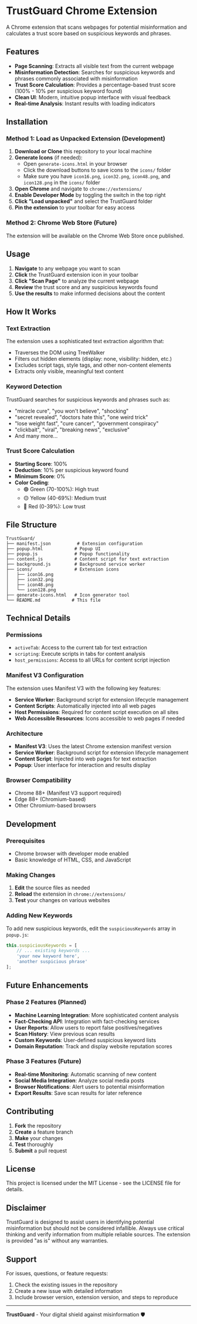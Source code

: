 # TrustGuard Chrome Extension

A Chrome extension that scans webpages for potential misinformation and calculates a trust score based on suspicious keywords and phrases.

## Features

- **Page Scanning**: Extracts all visible text from the current webpage
- **Misinformation Detection**: Searches for suspicious keywords and phrases commonly associated with misinformation
- **Trust Score Calculation**: Provides a percentage-based trust score (100% - 10% per suspicious keyword found)
- **Clean UI**: Modern, intuitive popup interface with visual feedback
- **Real-time Analysis**: Instant results with loading indicators

## Installation

### Method 1: Load as Unpacked Extension (Development)

1. **Download or Clone** this repository to your local machine
2. **Generate Icons** (if needed):
   - Open `generate-icons.html` in your browser
   - Click the download buttons to save icons to the `icons/` folder
   - Make sure you have `icon16.png`, `icon32.png`, `icon48.png`, and `icon128.png` in the `icons/` folder
3. **Open Chrome** and navigate to `chrome://extensions/`
4. **Enable Developer Mode** by toggling the switch in the top right
5. **Click "Load unpacked"** and select the TrustGuard folder
6. **Pin the extension** to your toolbar for easy access

### Method 2: Chrome Web Store (Future)

The extension will be available on the Chrome Web Store once published.

## Usage

1. **Navigate** to any webpage you want to scan
2. **Click** the TrustGuard extension icon in your toolbar
3. **Click "Scan Page"** to analyze the current webpage
4. **Review** the trust score and any suspicious keywords found
5. **Use the results** to make informed decisions about the content

## How It Works

### Text Extraction
The extension uses a sophisticated text extraction algorithm that:
- Traverses the DOM using TreeWalker
- Filters out hidden elements (display: none, visibility: hidden, etc.)
- Excludes script tags, style tags, and other non-content elements
- Extracts only visible, meaningful text content

### Keyword Detection
TrustGuard searches for suspicious keywords and phrases such as:
- "miracle cure", "you won't believe", "shocking"
- "secret revealed", "doctors hate this", "one weird trick"
- "lose weight fast", "cure cancer", "government conspiracy"
- "clickbait", "viral", "breaking news", "exclusive"
- And many more...

### Trust Score Calculation
- **Starting Score**: 100%
- **Deduction**: 10% per suspicious keyword found
- **Minimum Score**: 0%
- **Color Coding**:
  - 🟢 Green (70-100%): High trust
  - 🟡 Yellow (40-69%): Medium trust
  - 🔴 Red (0-39%): Low trust

## File Structure

```
TrustGuard/
├── manifest.json          # Extension configuration
├── popup.html            # Popup UI
├── popup.js              # Popup functionality
├── content.js            # Content script for text extraction
├── background.js         # Background service worker
├── icons/                # Extension icons
│   ├── icon16.png
│   ├── icon32.png
│   ├── icon48.png
│   └── icon128.png
├── generate-icons.html   # Icon generator tool
└── README.md            # This file
```

## Technical Details

### Permissions
- `activeTab`: Access to the current tab for text extraction
- `scripting`: Execute scripts in tabs for content analysis
- `host_permissions`: Access to all URLs for content script injection

### Manifest V3 Configuration
The extension uses Manifest V3 with the following key features:
- **Service Worker**: Background script for extension lifecycle management
- **Content Scripts**: Automatically injected into all web pages
- **Host Permissions**: Required for content script execution on all sites
- **Web Accessible Resources**: Icons accessible to web pages if needed

### Architecture
- **Manifest V3**: Uses the latest Chrome extension manifest version
- **Service Worker**: Background script for extension lifecycle management
- **Content Script**: Injected into web pages for text extraction
- **Popup**: User interface for interaction and results display

### Browser Compatibility
- Chrome 88+ (Manifest V3 support required)
- Edge 88+ (Chromium-based)
- Other Chromium-based browsers

## Development

### Prerequisites
- Chrome browser with developer mode enabled
- Basic knowledge of HTML, CSS, and JavaScript

### Making Changes
1. **Edit** the source files as needed
2. **Reload** the extension in `chrome://extensions/`
3. **Test** your changes on various websites

### Adding New Keywords
To add new suspicious keywords, edit the `suspiciousKeywords` array in `popup.js`:

```javascript
this.suspiciousKeywords = [
    // ... existing keywords ...
    'your new keyword here',
    'another suspicious phrase'
];
```

## Future Enhancements

### Phase 2 Features (Planned)
- **Machine Learning Integration**: More sophisticated content analysis
- **Fact-Checking API**: Integration with fact-checking services
- **User Reports**: Allow users to report false positives/negatives
- **Scan History**: View previous scan results
- **Custom Keywords**: User-defined suspicious keyword lists
- **Domain Reputation**: Track and display website reputation scores

### Phase 3 Features (Future)
- **Real-time Monitoring**: Automatic scanning of new content
- **Social Media Integration**: Analyze social media posts
- **Browser Notifications**: Alert users to potential misinformation
- **Export Results**: Save scan results for later reference

## Contributing

1. **Fork** the repository
2. **Create** a feature branch
3. **Make** your changes
4. **Test** thoroughly
5. **Submit** a pull request

## License

This project is licensed under the MIT License - see the LICENSE file for details.

## Disclaimer

TrustGuard is designed to assist users in identifying potential misinformation but should not be considered infallible. Always use critical thinking and verify information from multiple reliable sources. The extension is provided "as is" without any warranties.

## Support

For issues, questions, or feature requests:
1. Check the existing issues in the repository
2. Create a new issue with detailed information
3. Include browser version, extension version, and steps to reproduce

---

**TrustGuard** - Your digital shield against misinformation 🛡️